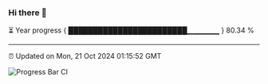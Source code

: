 ### Hi there 👋

⏳ Year progress { ████████████████████████▁▁▁▁▁▁ } 80.34 %

---

⏰ Updated on Mon, 21 Oct 2024 01:15:52 GMT

![Progress Bar CI](https://github.com/JuvenileQ/Progress-Bar-CI/workflows/main/badge.svg)
